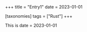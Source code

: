 +++
title = "Entry1"
date = 2023-01-01

[taxonomies]
tags = ["Rust"]
+++

This is date = 2023-01-01
